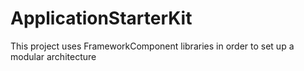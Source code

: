 # ApplicationStarterKit

This project uses FrameworkComponent libraries  in order to set up a modular architecture 
